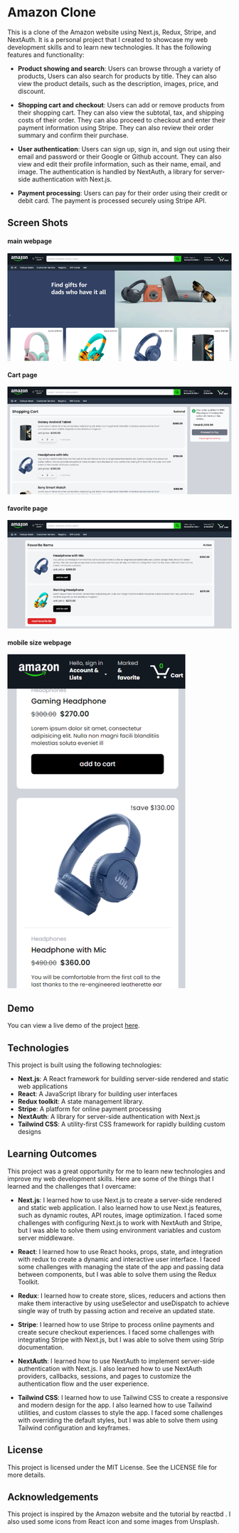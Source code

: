 # Amazon Clone

This is a clone of the Amazon website using Next.js, Redux, Stripe, and NextAuth. It is a personal project that I created to showcase my web development skills and to learn new technologies. It has the following features and functionality:

- **Product showing and search**: Users can browse through a variety of products, Users can also search for products by title. They can also view the product details, such as the description, images, price, and discount.

- **Shopping cart and checkout**: Users can add or remove products from their shopping cart. They can also view the subtotal, tax, and shipping costs of their order. They can also proceed to checkout and enter their payment information using Stripe. They can also review their order summary and confirm their purchase.

- **User authentication**: Users can sign up, sign in, and sign out using their email and password or their Google or Github account. They can also view and edit their profile information, such as their name, email, and image. The authentication is handled by NextAuth, a library for server-side authentication with Next.js.

- **Payment processing**: Users can pay for their order using their credit or debit card. The payment is processed securely using Stripe API.

## Screen Shots

<!-- ![main image](URL) -->

#### main webpage
<img src="./src/images/readme/main.png" alt='main image' style='{marginBottom:4px}'/>

#### Cart page
<img src="./src/images/readme/cart.png" alt='cart image'/>

#### favorite page
<img src="./src/images/readme/favorite.png" alt='favorite image'/>

#### mobile size webpage
<img src="./src/images/readme/mobile.png" alt='mobile image'/>

## Demo

You can view a live demo of the project [here](https://amazon-clone-test.vercel.app/).

## Technologies

This project is built using the following technologies:

- **Next.js**: A React framework for building server-side rendered and static web applications
- **React**: A JavaScript library for building user interfaces
- **Redux toolkit**: A state management library.
- **Stripe**: A platform for online payment processing
- **NextAuth**: A library for server-side authentication with Next.js
- **Tailwind CSS**: A utility-first CSS framework for rapidly building custom designs

## Learning Outcomes

This project was a great opportunity for me to learn new technologies and improve my web development skills. Here are some of the things that I learned and the challenges that I overcame:

- **Next.js**: I learned how to use Next.js to create a server-side rendered and static web application. I also learned how to use Next.js features, such as dynamic routes, API routes, image optimization. I faced some challenges with configuring Next.js to work with NextAuth and Stripe, but I was able to solve them using environment variables and custom server middleware.

- **React**: I learned how to use React hooks, props, state, and integration with redux to create a dynamic and interactive user interface. I faced some challenges with managing the state of the app and passing data between components, but I was able to solve them using the Redux Toolkit.

- **Redux**: I learned how to create store, slices, reducers and actions then make them interactive by using useSelector and useDispatch to achieve single way of truth by passing action and receive an updated state.

- **Stripe**: I learned how to use Stripe to process online payments and create secure checkout experiences. I faced some challenges with integrating Stripe with Next.js, but I was able to solve them using Strip documentation.

- **NextAuth**: I learned how to use NextAuth to implement server-side authentication with Next.js. I also learned how to use NextAuth providers, callbacks, sessions, and pages to customize the authentication flow and the user experience.

- **Tailwind CSS**: I learned how to use Tailwind CSS to create a responsive and modern design for the app. I also learned how to use Tailwind utilities, and custom classes to style the app. I faced some challenges with overriding the default styles, but I was able to solve them using Tailwind configuration and keyframes.

## License

This project is licensed under the MIT License. See the LICENSE file for more details.

## Acknowledgements

This project is inspired by the Amazon website and the tutorial by reactbd . I also used some icons from React icon and some images from Unsplash.
